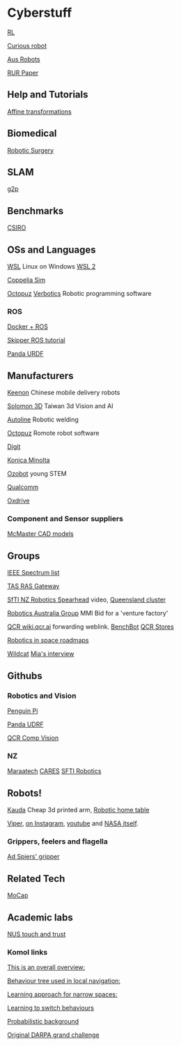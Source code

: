 # Cyberstuff
<!-- Robots and Cybernetic systems -->

[RL](https://towardsdatascience.com/stable-baselines-a-fork-of-openai-baselines-reinforcement-learning-made-easy-df87c4b2fc82)

[Curious robot](https://sites.google.com/asu.edu/curiousrobots/accepted-papers)

[Aus Robots](https://roboausnet.com.au/about/)

[RUR Paper](https://www.gutenberg.org/cache/epub/59112/pg59112-images.html)

## Help and Tutorials
[Affine transformations](https://articulatedrobotics.xyz/5-transformation_matrices/)

## Biomedical 
[Robotic Surgery](https://www.science.org/doi/10.1126/scirobotics.abj2908)

## SLAM
[g2p](https://openslam-org.github.io/g2o.html)

## Benchmarks
[CSIRO](https://research.csiro.au/robotics/manipulation-benchmark/)

## OSs and Languages
[WSL](https://www.omgubuntu.co.uk/how-to-install-wsl2-on-windows-10) Linux on Windows
[WSL 2](https://www.windowscentral.com/how-install-wsl2-windows-10)

[Coppelia Sim](https://www.coppeliarobotics.com/licensing)

[Octopuz](https://octopuz.com/) [Verbotics](https://verbotics.com/) Robotic programming software

### ROS
[Docker + ROS](https://roboticseabass.com/2021/04/21/docker-and-ros/)

[Skipper ROS tutorial](https://github.com/will-browne/ECEN_430_Tutorials)

[Panda URDF](https://github.com/ros-planning/moveit_resources/blob/master/panda_description/urdf/panda.urdf)

##  Manufacturers 
[Keenon](https://www.keenonrobot.com/EN/) Chinese mobile delivery robots

[Solomon 3D](https://www.solomon-3d.com/) Taiwan 3d Vision and AI

[Autoline](https://autoline.nz/) Robotic welding

[Octopuz](https://octopuz.com/offline-robot-programming-software/) Romote robot software

[Digit](https://www.agilityrobotics.com/meet-digit)

[Konica Minolta](https://www.konicaminolta.com.au/promotions/campaign/introducing-mobile-industrial-robotics)

[Ozobot](https://ozobot.com/) young STEM

[Qualcomm](https://developer.qualcomm.com/qualcomm-robotics-rb5-kit)

[Oxdrive](http://oxdrive.co.uk/about-us/)

### Component and Sensor suppliers
[McMaster CAD models](https://www.mcmaster.com/)

## Groups
[IEEE Spectrum list](https://spectrum.ieee.org/robots-guide)

[TAS RAS Gateway](https://www.rasgateway.com.au/)

[SfTI NZ Robotics Spearhead](https://youtu.be/s73Gm1sH1Hc) video, 
[Queensland cluster](https://qldrobo.org/) 

[Robotics Australia Group](https://roboausnet.com.au/robotics-australia-group/) MMI Bid for a 'venture factory'

[QCR wiki.qcr.ai](https://wiki.qut.edu.au/display/cyphy/QUT+Centre+for+Robotics/) forwarding weblink.
[BenchBot](https://github.com/qcr/benchbot)
[QCR Stores](http://qcr-server.qut.edu.au/)

[Robotics in space roadmaps](https://www.industry.gov.au/sites/default/files/January%202022/document/robotics_and_automation_on_earth_and_in_space_roadmap_2021-2030.pdf)

[Wildcat](https://www.csiro.au/en/research/technology-space/robotics/Wildcat-SLAM-2)
[Mia's interview](https://www.exaptec.com.au/podcast/2022/2/1/lets-talk-robotics-with-amelia-luu)

## Githubs

### Robotics and Vision
[Penguin Pi](https://github.com/qcr/PenguinPi-robot/tree/master/software/matlab)

[Panda UDRF](https://github.com/ros-planning/moveit_resources/blob/master/panda_description/urdf/panda.urdf)

[QCR Comp Vision](https://mchancan.github.io/)

### NZ

[Maraatech](https://github.com/maraatech/archie_jnr/blob/urdf-setup/archie_jnr_description/urdf/archie_robot.xacro)
[CARES](https://github.com/UoA-CARES/cares_description)
[SFTI Robotics](https://github.com/SfTI-Robotic)

## Robots!
[Kauda](https://blog.arduino.cc/2020/09/16/kauda-is-a-low-cost-highly-efficient-robotic-arm/) Cheap 3d printed arm, 
[Robotic home table](https://spectrum.ieee.org/labrador-systems-robot)

[Viper](https://www.nasa.gov/feature/ames/artemis-moon-rover-s-wheels-are-ready-to-roll), [on Instagram](https://www.instagram.com/tv/CZcaoOAJMek/?utm_source=ig_web_copy_link), [youtube](https://www.youtube.com/watch?v=8GvldWevWCw) and [NASA itself](https://www.nasa.gov/glenn/image-feature/2022/latest-VIPER-prototype-navigates-lunar-surface-of-SLOPE).

### Grippers, feelers and flagella 
[Ad Spiers' gripper](https://www.thingiverse.com/thing:5798680)

## Related Tech
[MoCap](https://tracklab.com.au/)

## Academic labs
[NUS touch and trust](https://github.com/clear-nus)

### Komol links

[This is an overall overview:](https://arxiv.org/abs/2104.09053)

[Behaviour tree used in local navigation:](https://arxiv.org/abs/2010.16018)

[Learning approach for narrow spaces:](https://arxiv.org/abs/2103.03991)

[Learning to switch behaviours](https://arxiv.org/abs/2011.00440)

[Probabilistic background](https://mitpress.mit.edu/books/probabilistic-robotics)

[Original DARPA grand challenge](http://robots.stanford.edu/papers/thrun.stanley05.pdf)
